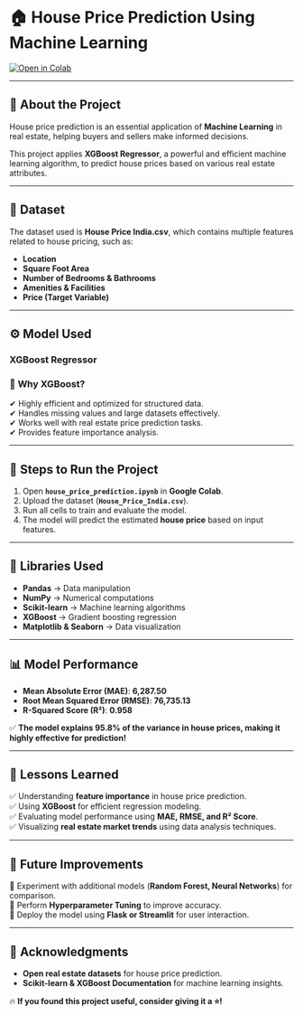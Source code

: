 # 🏠 **House Price Prediction Using Machine Learning**  

[![Open in Colab](https://colab.research.google.com/assets/colab-badge.svg)](https://colab.research.google.com/drive/1K1dn0L82vmq_86h22Xh4ZLWaAbrNinwE?usp=sharing)  

---

## 🚀 **About the Project**  
House price prediction is an essential application of **Machine Learning** in real estate, helping buyers and sellers make informed decisions.  

This project applies **XGBoost Regressor**, a powerful and efficient machine learning algorithm, to predict house prices based on various real estate attributes.  

---

## 📂 **Dataset**  
The dataset used is **House Price India.csv**, which contains multiple features related to house pricing, such as:  

- **Location**  
- **Square Foot Area**  
- **Number of Bedrooms & Bathrooms**  
- **Amenities & Facilities**  
- **Price (Target Variable)**  

---

## ⚙️ **Model Used**  
### **XGBoost Regressor**  

### 🔹 **Why XGBoost?**  
✔ Highly efficient and optimized for structured data.  
✔ Handles missing values and large datasets effectively.  
✔ Works well with real estate price prediction tasks.  
✔ Provides feature importance analysis.  

---

## 🔧 **Steps to Run the Project**  
1. Open **`house_price_prediction.ipynb`** in **Google Colab**.  
2. Upload the dataset (**`House_Price_India.csv`**).  
3. Run all cells to train and evaluate the model.  
4. The model will predict the estimated **house price** based on input features.  

---

## 📌 **Libraries Used**  
- **Pandas** → Data manipulation  
- **NumPy** → Numerical computations  
- **Scikit-learn** → Machine learning algorithms  
- **XGBoost** → Gradient boosting regression  
- **Matplotlib & Seaborn** → Data visualization  

---

## 📊 **Model Performance**  
- **Mean Absolute Error (MAE)**: **6,287.50**  
- **Root Mean Squared Error (RMSE)**: **76,735.13**  
- **R-Squared Score (R²)**: **0.958**  

✅ **The model explains 95.8% of the variance in house prices, making it highly effective for prediction!**  

---

## 📖 **Lessons Learned**  
✅ Understanding **feature importance** in house price prediction.  
✅ Using **XGBoost** for efficient regression modeling.  
✅ Evaluating model performance using **MAE, RMSE, and R² Score**.  
✅ Visualizing **real estate market trends** using data analysis techniques.  

---

## 🎯 **Future Improvements**  
🔹 Experiment with additional models (**Random Forest, Neural Networks**) for comparison.  
🔹 Perform **Hyperparameter Tuning** to improve accuracy.  
🔹 Deploy the model using **Flask or Streamlit** for user interaction.  

---

## 📜 **Acknowledgments**  
- **Open real estate datasets** for house price prediction.  
- **Scikit-learn & XGBoost Documentation** for machine learning insights.  

🔥 **If you found this project useful, consider giving it a ⭐!**  
